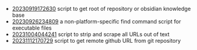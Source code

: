 - [20230919172630](/zet/20230919172630/README.md) script to get root of repository or obsidian knowledge base
- [20230926234809](/zet/20230926234809/README.md) a non-platform-specific find command script for executable files
- [20231004044241](/zet/20231004044241/README.md) script to strip and scrape all URLs out of text
- [20231112170729](/zet/20231112170729/README.md) script to get remote github URL from git repository
